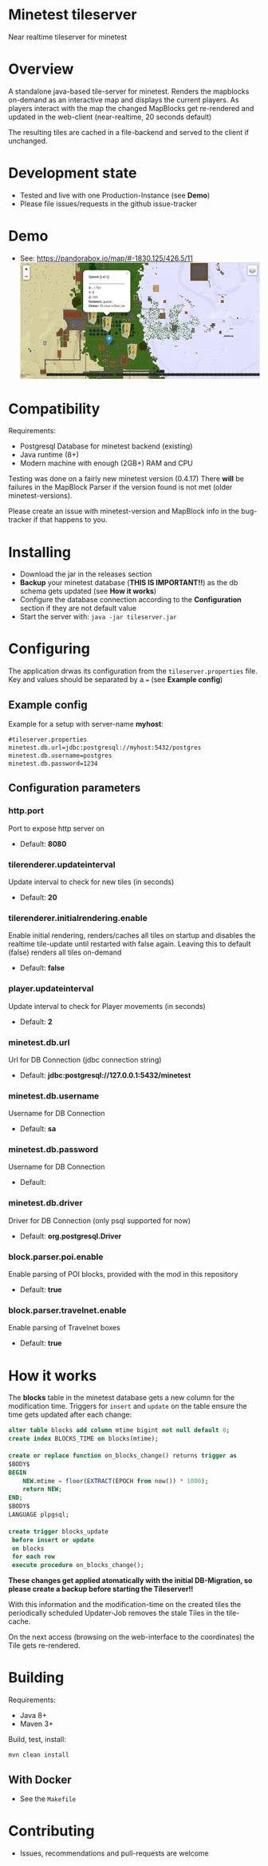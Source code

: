 Minetest tileserver
=======

Near realtime tileserver for minetest

# Overview

A standalone java-based tile-server for minetest.
Renders the mapblocks on-demand as an interactive map and displays the current players.
As players interact with the map the changed MapBlocks get re-rendered
and updated in the web-client (near-realtime, 20 seconds default)

The resulting tiles are cached in a file-backend and served to the client if unchanged.

# Development state

* Tested and live with one Production-Instance (see **Demo**)
* Please file issues/requests in the github issue-tracker

# Demo

* See: https://pandorabox.io/map/#-1830.125/426.5/11
![](img/Bildschirmfoto_2018-07-18_17-13-35.png?raw=true)

# Compatibility

Requirements:
- Postgresql Database for minetest backend (existing)
- Java runtime (8+)
- Modern machine with enough (2GB+) RAM and CPU

Testing was done on a fairly new minetest version (0.4.17)
There **will** be failures in the MapBlock Parser if the version found is not met (older minetest-versions).

Please create an issue with minetest-version and MapBlock info in the bug-tracker if that happens to you.

# Installing

* Download the jar in the releases section
* **Backup** your minetest database (**THIS IS IMPORTANT!!**) as the db schema gets updated (see **How it works**)
* Configure the database connection according to the **Configuration** section if they are not default value
* Start the server with: `java -jar tileserver.jar`

# Configuring

The application drwas its configuration from the `tileserver.properties` file.
Key and values should be separated by a `=` (see **Example config**)

## Example config

Example for a setup with server-name **myhost**:
```
#tileserver.properties
minetest.db.url=jdbc:postgresql://myhost:5432/postgres
minetest.db.username=postgres
minetest.db.password=1234
```

## Configuration parameters

### http.port
Port to expose http server on
* Default: **8080**

### tilerenderer.updateinterval
Update interval to check for new tiles (in seconds)
* Default: **20**

### tilerenderer.initialrendering.enable
Enable initial rendering, renders/caches all tiles on startup and disables the realtime tile-update until restarted with false again.
Leaving this to default (false) renders all tiles on-demand
* Default: **false**

### player.updateinterval
Update interval to check for Player movements (in seconds)
* Default: **2**

### minetest.db.url
Url for DB Connection (jdbc connection string)
* Default: **jdbc:postgresql://127.0.0.1:5432/minetest**

### minetest.db.username
Username for DB Connection
* Default: **sa**

### minetest.db.password
Username for DB Connection
* Default:

### minetest.db.driver
Driver for DB Connection (only psql supported for now)
* Default: **org.postgresql.Driver**

### block.parser.poi.enable
Enable parsing of POI blocks, provided with the mod in this repository
* Default: **true**

### block.parser.travelnet.enable
Enable parsing of Travelnet boxes
* Default: **true**


# How it works

The **blocks** table in the minetest database gets a new column for the modification time.
Triggers for `insert` and `update` on the table ensure the time gets updated after each change: 

```sql
alter table blocks add column mtime bigint not null default 0;
create index BLOCKS_TIME on blocks(mtime);

create or replace function on_blocks_change() returns trigger as
$BODY$
BEGIN
    NEW.mtime = floor(EXTRACT(EPOCH from now()) * 1000);
    return NEW;
END;
$BODY$
LANGUAGE plpgsql;

create trigger blocks_update
 before insert or update
 on blocks
 for each row
 execute procedure on_blocks_change();

```
**These changes get applied atomatically with the initial DB-Migration, so please create a backup before starting the Tileserver!!**

With this information and the modification-time on the created tiles the
periodically scheduled Updater-Job removes the stale Tiles in the tile-cache.

On the next access (browsing on the web-interface to the coordinates) the Tile gets re-rendered.


# Building

Requirements:
* Java 8+
* Maven 3+

Build, test, install:
```
mvn clean install
```

## With Docker

* See the `Makefile`

# Contributing

* Issues, recommendations and pull-requests are welcome